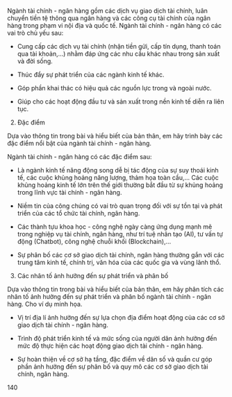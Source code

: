 Ngành tài chính - ngân hàng gồm các dịch vụ giao dịch tài chính, luân chuyển tiền tệ thông qua ngân hàng và các công cụ tài chính của ngân hàng trong phạm vi nội địa và quốc tế. Ngành tài chính - ngân hàng có các vai trò chủ yếu sau:

- Cung cấp các dịch vụ tài chính (nhận tiền gửi, cấp tín dụng, thanh toán qua tài khoản,...) nhằm đáp ứng các nhu cầu khác nhau trong sản xuất và đời sống.

- Thúc đẩy sự phát triển của các ngành kinh tế khác.

- Góp phần khai thác có hiệu quả các nguồn lực trong và ngoài nước.

- Giúp cho các hoạt động đầu tư và sản xuất trong nền kinh tế diễn ra liên tục.

2. Đặc điểm

Dựa vào thông tin trong bài và hiểu biết của bản thân, em hãy trình bày các đặc điểm nổi bật của ngành tài chính - ngân hàng.

Ngành tài chính - ngân hàng có các đặc điểm sau:

- Là ngành kinh tế năng động song dễ bị tác động của sự suy thoái kinh tế, các cuộc khủng hoảng năng lượng, thảm họa toàn cầu,... Các cuộc khủng hoảng kinh tế lớn trên thế giới thường bắt đầu từ sự khủng hoảng trong lĩnh vực tài chính - ngân hàng.

- Niềm tin của công chúng có vai trò quan trọng đối với sự tồn tại và phát triển của các tổ chức tài chính, ngân hàng.

- Các thành tựu khoa học - công nghệ ngày càng ứng dụng mạnh mẽ trong nghiệp vụ tài chính, ngân hàng, như trí tuệ nhân tạo (AI), tư vấn tự động (Chatbot), công nghệ chuỗi khối (Blockchain),...

- Sự phân bố các cơ sở giao dịch tài chính, ngân hàng thường gắn với các trung tâm kinh tế, chính trị, văn hóa của các quốc gia và vùng lãnh thổ.

3. Các nhân tố ảnh hưởng đến sự phát triển và phân bố

Dựa vào thông tin trong bài và hiểu biết của bản thân, em hãy phân tích các nhân tố ảnh hưởng đến sự phát triển và phân bố ngành tài chính - ngân hàng. Cho ví dụ minh họa.

- Vị trí địa lí ảnh hưởng đến sự lựa chọn địa điểm hoạt động của các cơ sở giao dịch tài chính - ngân hàng.

- Trình độ phát triển kinh tế và mức sống của người dân ảnh hưởng đến mức độ thực hiện các hoạt động giao dịch tài chính - ngân hàng.

- Sự hoàn thiện về cơ sở hạ tầng, đặc điểm về dân số và quần cư góp phần ảnh hưởng đến sự phân bố và quy mô các cơ sở giao dịch tài chính, ngân hàng.

140